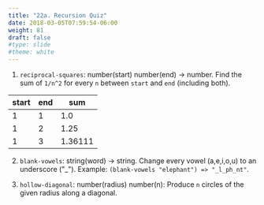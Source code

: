 ```yaml
---
title: "22a. Recursion Quiz"
date: 2018-03-05T07:59:54-06:00
weight: 81
draft: false
#type: slide
#theme: white
---
```


1. `reciprocal-squares`: number(start) number(end) -> number. Find the sum of `1/n^2` for every `n` between `start` and `end` (including both).

|start|end|sum|
|-----|---|---|
|1|1|1.0|
|1|2|1.25|
|1|3|1.36111|

2. `blank-vowels`: string(word) -> string. Change every vowel (a,e,i,o,u) to an underscore ("_"). Example: `(blank-vowels "elephant") => "_l_ph_nt"`.


3. `hollow-diagonal`: number(radius) number(n): Produce `n` circles of the given radius along a diagonal.

